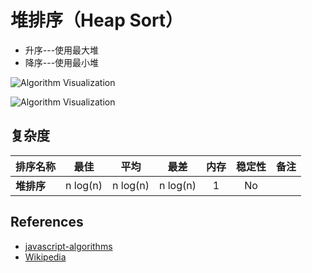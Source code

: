 # 堆排序（Heap Sort）

- 升序---使用最大堆
- 降序---使用最小堆

![Algorithm Visualization](https://upload.wikimedia.org/wikipedia/commons/1/1b/Sorting_heapsort_anim.gif)

![Algorithm Visualization](https://upload.wikimedia.org/wikipedia/commons/4/4d/Heapsort-example.gif)

## 复杂度

| 排序名称           | 最佳             | 平均                 | 最差                | 内存       | 稳定性     | 备注  |
| ----------------- | :-------------: | :-----------------: | :-----------------: | :-------: | :-------: | :-------- |
| **堆排序**         | n&nbsp;log(n)   | n&nbsp;log(n)       | n&nbsp;log(n)       | 1         | No        |           |

## References

- [javascript-algorithms](https://github.com/trekhleb/javascript-algorithms/blob/master/src/algorithms/sorting/heap-sort/README.md)
- [Wikipedia](https://en.wikipedia.org/wiki/Heapsort)
